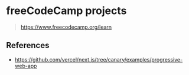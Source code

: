 # freeCodeCamp projects

> https://www.freecodecamp.org/learn

## References

- https://github.com/vercel/next.js/tree/canary/examples/progressive-web-app
